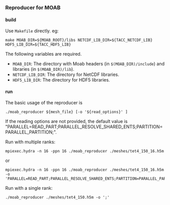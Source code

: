 ### Reproducer for MOAB

#### build

Use `Makefile` directly. eg:

```
make MOAB_DIR=${MOAB_ROOT}/libs NETCDF_LIB_DIR=${TACC_NETCDF_LIB} HDF5_LIB_DIR=${TACC_HDF5_LIB}
```
The following variables are required.
* `MOAB_DIR`: The directory with Moab headers (in `$(MOAB_DIR)/include`) and libraries (in `$(MOAB_DIR)/lib`).
* `NETCDF_LIB_DIR`: The directory for NetCDF libraries.
* `HDF5_LIB_DIR`: The directory for HDF5 libraries.


#### run

The basic usage of the reproducer is 
```
./moab_reproducer ${mesh_file} [-o '${read_options}' ]
```
If the reading options are not provided, the default value is "PARALLEL=READ_PART;PARALLEL_RESOLVE_SHARED_ENTS;PARTITION=PARALLEL_PARTITION;".

Run with multiple ranks:
```
mpiexec.hydra -n 16 -ppn 16 ./moab_reproducer ./meshes/tet4_150_16.h5m
```
or
```
mpiexec.hydra -n 16 -ppn 16 ./moab_reproducer ./meshes/tet4_150_16.h5m -o 'PARALLEL=READ_PART;PARALLEL_RESOLVE_SHARED_ENTS;PARTITION=PARALLEL_PARTITION;CPUTIME;'
```

Run with a single rank:
```
./moab_reproducer ./meshes/tet4_150.h5m -o ';'
```


